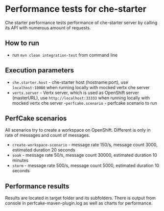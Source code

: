 # Performance tests for che-starter
Che starter performance tests performance of che-starter server by calling its API with numerous amount of requests.

## How to run
- run `mvn clean integration-test` from command line

## Execution parameters
- `che.starter.host` - che-starter host (hostname:port), use `localhost:10000` when running locally with mocked vertx che server 
- `vertx.server` - Vertx server, which is used as OpenShift server (masterURL), use `http://localhost:33333` when running locally with mocked vertx che server
-`perfcake.scenario` - perfcake scenario to run

## PerfCake scenarios
All scenarios try to create a workspace on OpenShift. Different is only in rate of messages and count of messages.
- `create-workspace-scenario` - message rate 150/s, message count 3000, estimated duration 20 seconds
- `soak` - message rate 50/s, message count 30000, estimated duration 10 minutes
- `storm` - message rate 500/s, message count 5000, estimated duration 10 seconds

## Performance results
Results are located in target folder and its subfolders. There is output from console in perfcake-maven-plugin.log as well as charts for performance.

